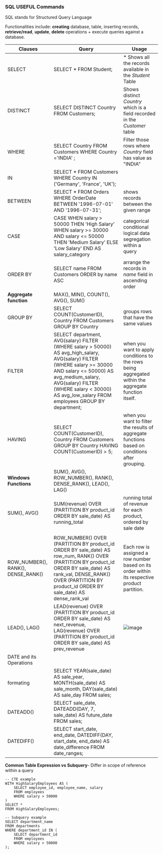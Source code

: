 ### SQL USEFUL Commands
SQL stands for Structured Query Language

Functionalities include: **creating** database, table, inserting records, **retrieve/read**, **update**, **delete** operations +  execute queries against a database.


Clauses    |  Query  | Usage
-------------|---------------------|---------------------|
| SELECT  | SELECT * FROM Student;  | * Shows all the records available in the _Student_ Table  |
| DISTINCT  |  SELECT DISTINCT Country FROM Customers; | Shows distinct _Country_ which is a field recorded in the _Customer_ table  |
| WHERE  | SELECT Country FROM Customers WHERE Country ='INDIA' ; | Filter those rows where _Country_ field has value as "INDIA" |
| IN  | SELECT * FROM Customers WHERE Country IN ('Germany', 'France', 'UK'); |   |
| BETWEEN  | SELECT * FROM Orders WHERE OrderDate BETWEEN '1996-07-01' AND '1996-07-31'; |  shows records between the given range |
| CASE | CASE WHEN salary > 50000 THEN 'High Salary'  WHEN salary >= 30000 AND salary <= 50000 THEN 'Medium Salary'  ELSE 'Low Salary'  END AS salary_category|  categorical  conditional logical data segregation within a query |
| ORDER BY |  SELECT name FROM Customers ORDER by name ASC | arrange the records in _name_ field in ascending order  |
|  **Aggregate function** | MAX(), MIN(), COUNT(), AVG(), SUM()|   |
| GROUP BY | SELECT COUNT(CustomerID), Country FROM Customers GROUP BY Country| groups rows that have the same values |
| FILTER  | SELECT department,    AVG(salary) FILTER (WHERE salary > 50000) AS avg_high_salary,    AVG(salary) FILTER (WHERE salary >= 30000 AND salary <= 50000) AS avg_medium_salary,    AVG(salary) FILTER (WHERE salary < 30000) AS avg_low_salary FROM employees GROUP BY department; | when you want to apply conditions to the rows being aggregated within the aggregate function itself. |
| HAVING  |  SELECT COUNT(CustomerID), Country FROM Customers GROUP BY Country HAVING COUNT(CustomerID) > 5; | when you want to filter the results of aggregate functions based on conditions after grouping. |
| **Windows Functions** |SUM(), AVG(), ROW_NUMBER(), RANK(), DENSE_RANK(), LEAD(), LAG()| |
|  SUM(), AVG()  |  SUM(revenue) OVER (PARTITION BY product_id ORDER BY sale_date) AS running_total  |  running total of revenue for each product, ordered by sale date   |
|   |    |    |
|   ROW_NUMBER(), RANK(), DENSE_RANK()| ROW_NUMBER() OVER (PARTITION BY product_id ORDER BY sale_date) AS row_num, RANK() OVER (PARTITION BY product_id ORDER BY sale_date) AS rank_val,    DENSE_RANK() OVER (PARTITION BY product_id ORDER BY sale_date) AS dense_rank_val   | Each row is assigned a row number based on its order within its respective product partition.   |
|  LEAD(), LAG()    | LEAD(revenue) OVER (PARTITION BY product_id ORDER BY sale_date) AS next_revenue,    LAG(revenue) OVER (PARTITION BY product_id ORDER BY sale_date) AS prev_revenue   |  ![image](https://github.com/dhirajmahato/Cheatsheet/assets/33785298/3d721717-2398-4dc0-a617-c05c2b1ca7d7)  |
| DATE and its Operations|    |    |
| formating   | SELECT YEAR(sale_date) AS sale_year, MONTH(sale_date) AS sale_month, DAY(sale_date) AS sale_day FROM sales;   |    |
| DATEADD()   | SELECT sale_date, DATEADD(DAY, 7, sale_date) AS future_date FROM sales;    |    |
| DATEDIFF()  | SELECT start_date, end_date, DATEDIFF(DAY, start_date, end_date) AS date_difference FROM date_ranges;    |    |


**Common Table Expression vs Subquery**- Differ in scope of reference within a query
```
-- CTE example
WITH HighSalaryEmployees AS (
    SELECT employee_id, employee_name, salary
    FROM employees
    WHERE salary > 50000
)
SELECT *
FROM HighSalaryEmployees;

-- Subquery example
SELECT department_name
FROM departments
WHERE department_id IN (
    SELECT department_id
    FROM employees
    WHERE salary > 50000
);
```
